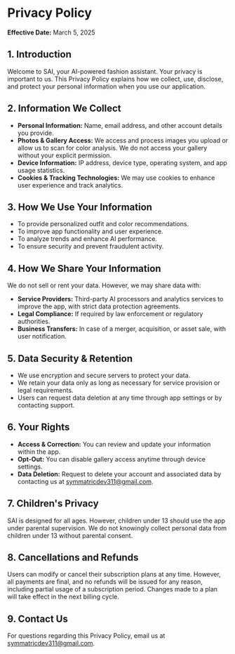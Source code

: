 # Privacy Policy  

**Effective Date:** March 5, 2025  

## 1. Introduction  
Welcome to SAI, your AI-powered fashion assistant. Your privacy is important to us. This Privacy Policy explains how we collect, use, disclose, and protect your personal information when you use our application.  

## 2. Information We Collect  

- **Personal Information:** Name, email address, and other account details you provide.  
- **Photos & Gallery Access:** We access and process images you upload or allow us to scan for color analysis. We do not access your gallery without your explicit permission.  
- **Device Information:** IP address, device type, operating system, and app usage statistics.  
- **Cookies & Tracking Technologies:** We may use cookies to enhance user experience and track analytics.  

## 3. How We Use Your Information  

- To provide personalized outfit and color recommendations.  
- To improve app functionality and user experience.  
- To analyze trends and enhance AI performance.  
- To ensure security and prevent fraudulent activity.  

## 4. How We Share Your Information  

We do not sell or rent your data. However, we may share data with:  

- **Service Providers:** Third-party AI processors and analytics services to improve the app, with strict data protection agreements.  
- **Legal Compliance:** If required by law enforcement or regulatory authorities.  
- **Business Transfers:** In case of a merger, acquisition, or asset sale, with user notification.  

## 5. Data Security & Retention  

- We use encryption and secure servers to protect your data.  
- We retain your data only as long as necessary for service provision or legal requirements.  
- Users can request data deletion at any time through app settings or by contacting support.  

## 6. Your Rights  

- **Access & Correction:** You can review and update your information within the app.  
- **Opt-Out:** You can disable gallery access anytime through device settings.  
- **Data Deletion:** Request to delete your account and associated data by contacting us at [symmatricdev311@gmail.com](mailto:symmatricdev311@gmail.com).  

## 7. Children's Privacy  

SAI is designed for all ages. However, children under 13 should use the app under parental supervision. We do not knowingly collect personal data from children under 13 without parental consent.  


## 8. Cancellations and Refunds  

Users can modify or cancel their subscription plans at any time. However, all payments are final, and no refunds will be issued for any reason, including partial usage of a subscription period. Changes made to a plan will take effect in the next billing cycle.


## 9. Contact Us  

For questions regarding this Privacy Policy, email us at [symmatricdev311@gmail.com](mailto:symmatricdev311@gmail.com).  
